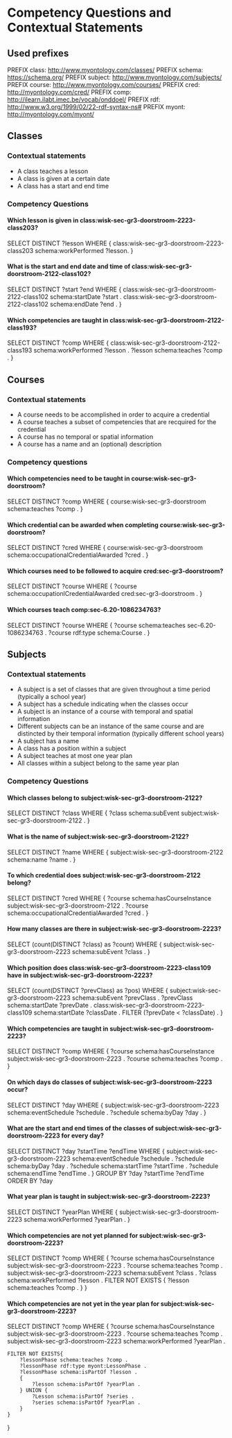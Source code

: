 # Competency Questions and Contextual Statements

## Used prefixes

PREFIX class: <http://www.myontology.com/classes/>
PREFIX schema: <https://schema.org/>
PREFIX subject: <http://www.myontology.com/subjects/>
PREFIX course: <http://www.myontology.com/courses/>
PREFIX cred: <http://myontology.com/cred/>
PREFIX comp: <http://ilearn.ilabt.imec.be/vocab/onddoel/>
PREFIX rdf: <http://www.w3.org/1999/02/22-rdf-syntax-ns#>
PREFIX myont: <http://myontology.com/myont/>

## Classes

### Contextual statements
- A class teaches a lesson
- A class is given at a certain date
- A class has a start and end time

### Competency Questions

#### Which lesson is given in class:wisk-sec-gr3-doorstroom-2223-class203?

SELECT DISTINCT ?lesson WHERE {
    class:wisk-sec-gr3-doorstroom-2223-class203 schema:workPerformed ?lesson.
}

#### What is the start and end date and time of class:wisk-sec-gr3-doorstroom-2122-class102?

SELECT DISTINCT ?start ?end WHERE {
    class:wisk-sec-gr3-doorstroom-2122-class102 schema:startDate ?start .
    class:wisk-sec-gr3-doorstroom-2122-class102 schema:endDate ?end .
}

#### Which competencies are taught in class:wisk-sec-gr3-doorstroom-2122-class193?

SELECT DISTINCT ?comp WHERE {
    class:wisk-sec-gr3-doorstroom-2122-class193 schema:workPerformed ?lesson .
    ?lesson schema:teaches ?comp .
}

## Courses

### Contextual statements
- A course needs to be accomplished in order to acquire a credential
- A course teaches a subset of competencies that are recquired for the credential
- A course has no temporal or spatial information
- A course has a name and an (optional) description

### Competency questions

#### Which competencies need to be taught in course:wisk-sec-gr3-doorstroom?

SELECT DISTINCT ?comp WHERE {
    course:wisk-sec-gr3-doorstroom schema:teaches ?comp .
}

#### Which credential can be awarded when completing course:wisk-sec-gr3-doorstroom?

SELECT DISTINCT ?cred WHERE {
    course:wisk-sec-gr3-doorstroom schema:occupationalCredentialAwarded ?cred .
}

#### Which courses need to be followed to acquire cred:sec-gr3-doorstroom?

SELECT DISTINCT ?course WHERE {
    ?course schema:occupationlCredentialAwarded cred:sec-gr3-doorstroom .
}

#### Which courses teach comp:sec-6.20-1086234763?

SELECT DISTINCT ?course WHERE {
    ?course schema:teaches sec-6.20-1086234763 .
    ?course rdf:type schema:Course .
}

## Subjects

### Contextual statements
- A subject is a set of classes that are given throughout a time period (typically a school year)
- A subject has a schedule indicating when the classes occur
- A subject is an instance of a course with temporal and spatial information
- Different subjects can be an instance of the same course and are distincted by their temporal information (typically different school years)
- A subject has a name
- A class has a position within a subject
- A subject teaches at most one year plan
- All classes within a subject belong to the same year plan

### Competency Questions

#### Which classes belong to subject:wisk-sec-gr3-doorstroom-2122?

SELECT DISTINCT ?class WHERE {
    ?class schema:subEvent subject:wisk-sec-gr3-doorstroom-2122 .
}

#### What is the name of subject:wisk-sec-gr3-doorstroom-2122?

SELECT DISTINCT ?name WHERE {
    subject:wisk-sec-gr3-doorstroom-2122 schema:name ?name .
}

#### To which credential does subject:wisk-sec-gr3-doorstroom-2122 belong?

SELECT DISTINCT ?cred WHERE {
    ?course schema:hasCourseInstance subject:wisk-sec-gr3-doorstroom-2122 .
    ?course schema:occupationalCredentialAwarded ?cred .
}

#### How many classes are there in subject:wisk-sec-gr3-doorstroom-2223?

SELECT (count(DISTINCT ?class) as ?count) WHERE {
    subject:wisk-sec-gr3-doorstroom-2223 schema:subEvent ?class .
}

#### Which position does class:wisk-sec-gr3-doorstroom-2223-class109 have in subject:wisk-sec-gr3-doorstroom-2223?

SELECT (count(DSTINCT ?prevClass) as ?pos) WHERE {
    subject:wisk-sec-gr3-doorstroom-2223 schema:subEvent ?prevClass .
    ?prevClass schema:startDate ?prevDate .
    class:wisk-sec-gr3-doorstroom-2223-class109 schema:startDate ?classDate .
    FILTER (?prevDate < ?classDate) .
}

#### Which competencies are taught in subject:wisk-sec-gr3-doorstroom-2223?

SELECT DISTINCT ?comp WHERE {
    ?course schema:hasCourseInstance subject:wisk-sec-gr3-doorstroom-2223 .
    ?course schema:teaches ?comp .
}

#### On which days do classes of subject:wisk-sec-gr3-doorstroom-2223 occur?

SELECT DISTINCT ?day WHERE {
    subject:wisk-sec-gr3-doorstroom-2223 schema:eventSchedule ?schedule .
    ?schedule schema:byDay ?day .
}

#### What are the start and end times of the classes of subject:wisk-sec-gr3-doorstroom-2223 for every day?

SELECT DISTINCT ?day ?startTime ?endTime WHERE {
    subject:wisk-sec-gr3-doorstroom-2223 schema:eventSchedule ?schedule .
    ?schedule schema:byDay ?day .
    ?schedule schema:startTime ?startTime .
    ?schedule schema:endTime ?endTime . 
}
GROUP BY ?day ?startTime ?endTime
ORDER BY ?day

#### What year plan is taught in subject:wisk-sec-gr3-doorstroom-2223?

SELECT DISTINCT ?yearPlan WHERE {
    subject:wisk-sec-gr3-doorstroom-2223 schema:workPerformed ?yearPlan .
}

#### Which competencies are not yet planned for subject:wisk-sec-gr3-doorstroom-2223?

SELECT DISTINCT ?comp WHERE {
    ?course schema:hasCourseInstance subject:wisk-sec-gr3-doorstroom-2223 .
    ?course schema:teaches ?comp .
    subject:wisk-sec-gr3-doorstroom-2223 schema:subEvent ?class .
    ?class schema:workPerformed ?lesson .
    FILTER NOT EXISTS {
        ?lesson schema:teaches ?comp .
    }
}

#### Which competencies are not yet in the year plan for subject:wisk-sec-gr3-doorstroom-2223?

SELECT DISTINCT ?comp WHERE {
    ?course schema:hasCourseInstance subject:wisk-sec-gr3-doorstroom-2223 .
    ?course schema:teaches ?comp .
    subject:wisk-sec-gr3-doorstroom-2223 schema:workPerformed ?yearPlan .

    FILTER NOT EXISTS{
        ?lessonPhase schema:teaches ?comp .
        ?lessonPhase rdf:type myont:LessonPhase .
        ?lessonPhase schema:isPartOf ?lesson .
        {
            ?lesson schema:isPartOf ?yearPlan .
        } UNION {
            ?Lesson schema:isPartOf ?series .
            ?series schema:isPartOf ?yearPlan .
        }
    }
}